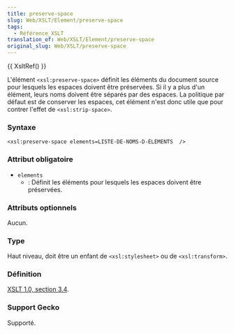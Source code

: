 ```yaml
---
title: preserve-space
slug: Web/XSLT/Element/preserve-space
tags:
  - Référence_XSLT
translation_of: Web/XSLT/Element/preserve-space
original_slug: Web/XSLT/preserve-space
---
```

{{ XsltRef() }}

L'élément `<xsl:preserve-space>` définit les éléments du document source pour lesquels les espaces doivent être préservées. Si il y a plus d'un élément, leurs noms doivent être séparés par des espaces. La politique par défaut est de conserver les espaces, cet élément n'est donc utile que pour contrer l'effet de `<xsl:strip-space>`.

### Syntaxe

    <xsl:preserve-space elements=LISTE-DE-NOMS-D-ÉLÉMENTS  />

### Attribut obligatoire

- `elements`
  - : Définit les éléments pour lesquels les espaces doivent être préservées.

### Attributs optionnels

Aucun.

### Type

Haut niveau, doit être un enfant de `<xsl:stylesheet>` ou de `<xsl:transform>`.

### Définition

[XSLT 1.0, section 3.4](http://www.w3.org/TR/xslt#strip).

### Support Gecko

Supporté.
